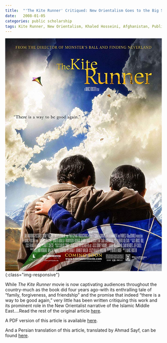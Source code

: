```yaml
---
title:  "'The Kite Runner' Critiqued: New Orientalism Goes to the Big Screen"
date:   2008-01-05
categories: public scholarship
tags: Kite Runner, New Orientalism, Khaled Hosseini, Afghanistan, Public Scholarship, Orientalism
---
```

![The Kite Runner movie, based on Khaled Hosseini's bestselling book](/images/kiterunner.jpg){:class="img-responsive"}

While *The Kite Runner* movie is now captivating audiences throughout the country-much as the book did four years ago-with its enthralling tale of “family, forgiveness, and friendship” and the promise that indeed “there is a way to be good again,” very little has been written critiquing this work and its prominent role in the New Orientalist narrative of the Islamic Middle East....Read the rest of the original article [here](https://www.commondreams.org/views/2008/01/05/kite-runner-critiqued-new-orientalism-goes-big-screen). 

A PDF version of this article is available [here](https://hcommons.org/deposits/item/hc:16629/). 

And a Persian translation of this article, translated by Ahmad Sayf, can be found [here](https://hcommons.org/deposits/item/hc:16631/).
